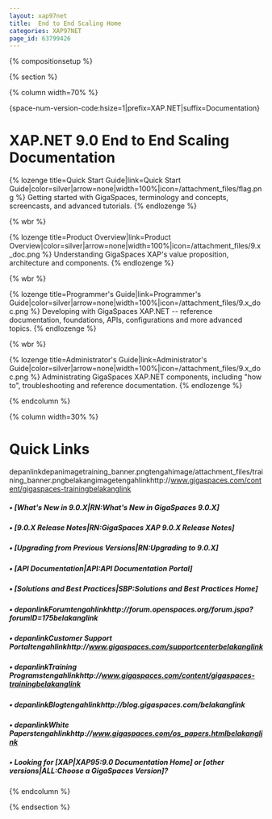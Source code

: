 ```yaml
---
layout: xap97net
title:  End to End Scaling Home
categories: XAP97NET
page_id: 63799426
---
```


{% compositionsetup %}

{% section %}

{% column width=70% %}

{space-num-version-code:hsize=1|prefix=XAP.NET|suffix=Documentation}

# XAP.NET 9.0 End to End Scaling Documentation

{% lozenge title=Quick Start Guide|link=Quick Start Guide|color=silver|arrow=none|width=100%|icon=/attachment_files/flag.png %}
Getting started with GigaSpaces, terminology and concepts, screencasts, and advanced tutorials.
{% endlozenge %}

{% wbr %}

{% lozenge title=Product Overview|link=Product Overview|color=silver|arrow=none|width=100%|icon=/attachment_files/9.x_doc.png %}
Understanding GigaSpaces XAP's value proposition, architecture and components.
{% endlozenge %}

{% wbr %}

{% lozenge title=Programmer's Guide|link=Programmer's Guide|color=silver|arrow=none|width=100%|icon=/attachment_files/9.x_doc.png %}
Developing with GigaSpaces XAP.NET -- reference documentation, foundations, APIs, configurations and more advanced topics.
{% endlozenge %}

{% wbr %}

{% lozenge title=Administrator's Guide|link=Administrator's Guide|color=silver|arrow=none|width=100%|icon=/attachment_files/9.x_doc.png %}
Administrating GigaSpaces XAP.NET components, including "how to", troubleshooting and reference documentation.
{% endlozenge %}

{% endcolumn %}

{% column width=30% %}

# Quick Links

depanlinkdepanimagetraining_banner.pngtengahimage/attachment_files/training_banner.pngbelakangimagetengahlinkhttp://www.gigaspaces.com/content/gigaspaces-trainingbelakanglink

##### &bull; [What's New in 9.0.X|RN:What's New in GigaSpaces 9.0.X]

##### &bull; [9.0.X Release Notes|RN:GigaSpaces XAP 9.0.X Release Notes]

##### &bull; [Upgrading from Previous Versions|RN:Upgrading to 9.0.X]

##### &bull; [API Documentation|API:API Documentation Portal]

##### &bull; [Solutions and Best Practices|SBP:Solutions and Best Practices Home]

##### &bull; depanlinkForumtengahlinkhttp://forum.openspaces.org/forum.jspa?forumID=175belakanglink

##### &bull; depanlinkCustomer Support Portaltengahlinkhttp://www.gigaspaces.com/supportcenterbelakanglink

##### &bull; depanlinkTraining Programstengahlinkhttp://www.gigaspaces.com/content/gigaspaces-trainingbelakanglink

##### &bull; depanlinkBlogtengahlinkhttp://blog.gigaspaces.com/belakanglink

##### &bull; depanlinkWhite Paperstengahlinkhttp://www.gigaspaces.com/os_papers.htmlbelakanglink

##### &bull; Looking for **[**XAP**|XAP95:9.0 Documentation Home]** or **[**other versions**|ALL:Choose a GigaSpaces Version]**?

{% endcolumn %}

{% endsection %}
